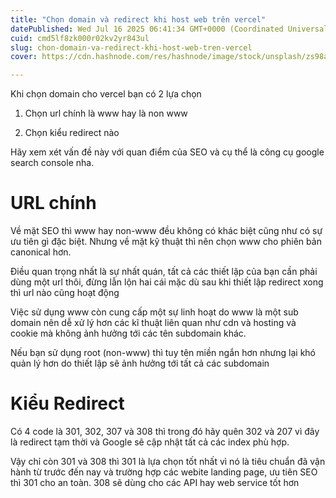 ```yaml
---
title: "Chọn domain và redirect khi host web trên vercel"
datePublished: Wed Jul 16 2025 06:41:34 GMT+0000 (Coordinated Universal Time)
cuid: cmd5lf8zk000r02kv2yr843ul
slug: chon-domain-va-redirect-khi-host-web-tren-vercel
cover: https://cdn.hashnode.com/res/hashnode/image/stock/unsplash/zs98a0DtKL4/upload/a863978ad0ab40b2f93d9c4e669972f1.jpeg

---
```


Khi chọn domain cho vercel bạn có 2 lựa chọn

1. Chọn url chính là www hay là non www
    
2. Chọn kiểu redirect nào
    

Hãy xem xét vấn đề này với quan điểm của SEO và cụ thể là công cụ google search console nha.

# URL chính

Về mặt SEO thì www hay non-www đều không có khác biệt cũng như có sự ưu tiên gì đặc biệt. Nhưng về mặt kỹ thuật thì nên chọn www cho phiên bản canonical hơn.

Điều quan trọng nhất là sự nhất quán, tất cả các thiết lập của bạn cần phải dùng một url thôi, đừng lẫn lộn hai cái mặc dù sau khi thiết lập redirect xong thì url nào cũng hoạt động

Việc sử dụng www còn cung cấp một sự linh hoạt do www là một sub domain nên dễ xử lý hơn các kĩ thuật liên quan như cdn và hosting và cookie mà không ảnh hưởng tới các tên subdomain khác.

Nếu bạn sử dụng root (non-www) thì tuy tên miền ngắn hơn nhưng lại khó quản lý hơn do thiết lập sẽ ảnh hưởng tới tất cả các subdomain

# Kiểu Redirect

Có 4 code là 301, 302, 307 và 308 thì trong đó hãy quên 302 và 207 vì đây là redirect tạm thời và Google sẽ cập nhật tất cả các index phù hợp.

Vậy chỉ còn 301 và 308 thì 301 là lựa chọn tốt nhất vì nó là tiêu chuẩn đã vận hành từ trước đến nay và trường hợp các webite landing page, ưu tiên SEO thì 301 cho an toàn. 308 sẽ dùng cho các API hay web service tốt hơn